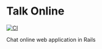 # Talk Online

[![CI](https://github.com/CloneableX/talk-online/actions/workflows/ci.yml/badge.svg)](https://github.com/CloneableX/talk-online/actions/workflows/ci.yml)

Chat online web application in Rails